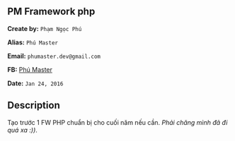 ## PM Framework php

**Create by:** `Phạm Ngọc Phú`

**Alias:** `Phú Master`

**Email:** `phumaster.dev@gmail.com`

**FB:** [Phú Master](https://facebook.com/nhoc95gait)

**Date:** `Jan 24, 2016`

## Description
Tạo trước 1 FW PHP chuẩn bị cho cuối năm nếu cần. *Phải chăng mình đã đi quá xa :))*.
